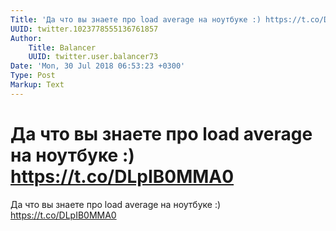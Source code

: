 ```yaml
---
Title: 'Да что вы знаете про load average на ноутбуке :) https://t.co/DLpIB0MMA0'
UUID: twitter.1023778555136761857
Author:
    Title: Balancer
    UUID: twitter.user.balancer73
Date: 'Mon, 30 Jul 2018 06:53:23 +0300'
Type: Post
Markup: Text
---
```


# Да что вы знаете про load average на ноутбуке :) https://t.co/DLpIB0MMA0

Да что вы знаете про load average на ноутбуке :)
https://t.co/DLpIB0MMA0